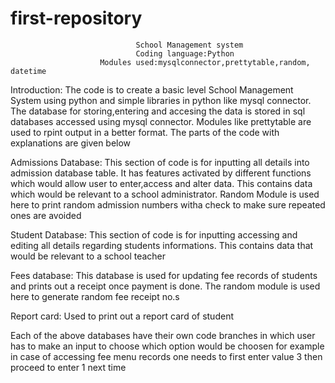 # first-repository
								School Management system
								Coding language:Python
						Modules used:mysqlconnector,prettytable,random, datetime

Introduction:
The code is to create a basic level School Management System using python and simple libraries in python like mysql connector. The database for storing,entering and accesing the data is stored in sql databases accessed using mysql connector. Modules like prettytable are used to rpint output in a better format. The parts of the code with explanations are given below

Admissions Database:
This section of code is for inputting all details into admission database table. It has features activated by different functions which would allow user to enter,access and alter data. This contains data which would be relevant to a school administrator. Random Module is used here to print random admission numbers witha check to make sure repeated ones are avoided

Student Database:
This section of code is for inputting accessing and editing all details regarding students informations. This contains data that would be relevant to a school teacher

Fees database:
This database is used for updating fee records of students and prints out a receipt once payment is done. The random module is used here to generate random fee receipt no.s

Report card:
Used to print out a report card of student 

Each of the above databases have their own code branches in which user has to make an input to choose which option would be choosen for example in case of accessing fee menu records one needs to first enter value 3 then proceed to enter 1 next time 
